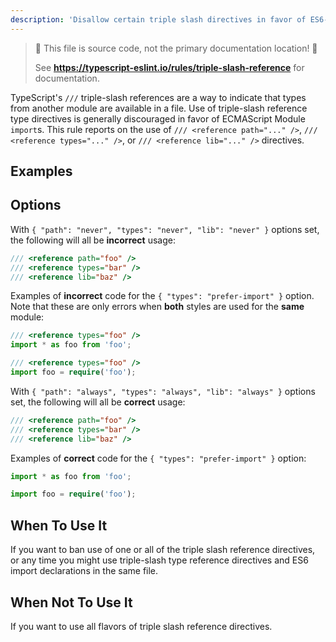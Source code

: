 ```yaml
---
description: 'Disallow certain triple slash directives in favor of ES6-style import declarations.'
---
```


> 🛑 This file is source code, not the primary documentation location! 🛑
>
> See **https://typescript-eslint.io/rules/triple-slash-reference** for documentation.

TypeScript's `///` triple-slash references are a way to indicate that types from another module are available in a file.
Use of triple-slash reference type directives is generally discouraged in favor of ECMAScript Module `import`s.
This rule reports on the use of `/// <reference path="..." />`, `/// <reference types="..." />`, or `/// <reference lib="..." />` directives.

## Examples

## Options

With `{ "path": "never", "types": "never", "lib": "never" }` options set, the following will all be **incorrect** usage:

```ts
/// <reference path="foo" />
/// <reference types="bar" />
/// <reference lib="baz" />
```

Examples of **incorrect** code for the `{ "types": "prefer-import" }` option. Note that these are only errors when **both** styles are used for the **same** module:

```ts
/// <reference types="foo" />
import * as foo from 'foo';
```

```ts
/// <reference types="foo" />
import foo = require('foo');
```

With `{ "path": "always", "types": "always", "lib": "always" }` options set, the following will all be **correct** usage:

```ts
/// <reference path="foo" />
/// <reference types="bar" />
/// <reference lib="baz" />
```

Examples of **correct** code for the `{ "types": "prefer-import" }` option:

```ts
import * as foo from 'foo';
```

```ts
import foo = require('foo');
```

## When To Use It

If you want to ban use of one or all of the triple slash reference directives, or any time you might use triple-slash type reference directives and ES6 import declarations in the same file.

## When Not To Use It

If you want to use all flavors of triple slash reference directives.

